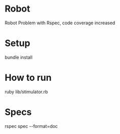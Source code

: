 # Robot
Robot Problem with Rspec, code coverage increased

# Setup
bundle install


# How to run
ruby lib/stimulator.rb


# Specs
rspec spec --format=doc
